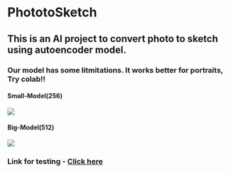 # PhototoSketch
## This is an AI project to convert photo to sketch using autoencoder model.

### Our model has some litmitations. It works better for portraits, Try colab!!

#### **Small-Model(256)**
[<img src="https://colab.research.google.com/assets/colab-badge.svg" align="center">](https://colab.research.google.com/github/suphyusinhtet/PhototoSketch/blob/main/256sizeModel.ipynb)

#### **Big-Model(512)**
[<img src="https://colab.research.google.com/assets/colab-badge.svg" align="center">](https://colab.research.google.com/github/suphyusinhtet/PhototoSketch/blob/main/512sizeModel.ipynb)

### Link for testing - [Click here](https://phototosketch-xj3dfvjkvye49huorlqrr7.streamlit.app/)

